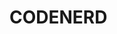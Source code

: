 <h1>CODENERD</h1>

<!---
codenerdpj/codenerdpj is a ✨ special ✨ repository because its `README.md` (this file) appears on your GitHub profile.
You can click the Preview link to take a look at your changes.
--->
